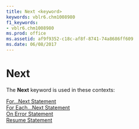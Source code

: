 ```yaml
---
title: Next <keyword>
keywords: vblr6.chm1008980
f1_keywords:
- vblr6.chm1008980
ms.prod: office
ms.assetid: af9f9352-c18c-af8f-8741-74a8686ff609
ms.date: 06/08/2017
---
```



# Next <keyword>

The  **Next** keyword is used in these contexts:

[For...Next Statement](fornext-statement.md)<br/>[For Each...Next Statement](for-eachnext-statement.md)<br/>[On Error Statement](on-error-statement.md)<br/>[Resume Statement](resume-statement.md)<br/>

